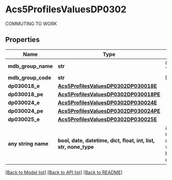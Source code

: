 # Acs5ProfilesValuesDP0302

COMMUTING TO WORK

## Properties
Name | Type | Description | Notes
------------ | ------------- | ------------- | -------------
**mdb_group_name** | **str** | COMMUTING TO WORK | 
**mdb_group_code** | **str** | DP0302 | 
**dp030018_e** | [**Acs5ProfilesValuesDP0302DP030018E**](Acs5ProfilesValuesDP0302DP030018E.md) |  | 
**dp030018_pe** | [**Acs5ProfilesValuesDP0302DP030018PE**](Acs5ProfilesValuesDP0302DP030018PE.md) |  | 
**dp030024_e** | [**Acs5ProfilesValuesDP0302DP030024E**](Acs5ProfilesValuesDP0302DP030024E.md) |  | 
**dp030024_pe** | [**Acs5ProfilesValuesDP0302DP030024PE**](Acs5ProfilesValuesDP0302DP030024PE.md) |  | 
**dp030025_e** | [**Acs5ProfilesValuesDP0302DP030025E**](Acs5ProfilesValuesDP0302DP030025E.md) |  | 
**any string name** | **bool, date, datetime, dict, float, int, list, str, none_type** | any string name can be used but the value must be the correct type | [optional]

[[Back to Model list]](../README.md#documentation-for-models) [[Back to API list]](../README.md#documentation-for-api-endpoints) [[Back to README]](../README.md)


